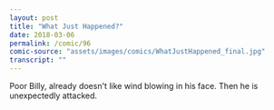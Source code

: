 ```yaml
---
layout: post
title: "What Just Happened?"
date: 2018-03-06
permalink: /comic/96
comic-source: "assets/images/comics/WhatJustHappened_final.jpg"
transcript: ""
---
```


Poor Billy, already doesn't like wind blowing in his face. Then he is unexpectedly attacked.
